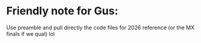 # Friendly note for Gus:

Use preamble and pull directly the code files for 2026 reference (or the MX finals if we qual) lol

